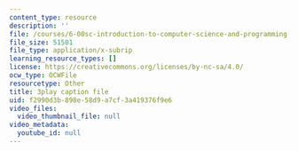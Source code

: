 ```yaml
---
content_type: resource
description: ''
file: /courses/6-00sc-introduction-to-computer-science-and-programming-spring-2011/f2990d3b898e58d9a7cf3a419376f9e6_SLvTCHhu5SE.vtt
file_size: 51501
file_type: application/x-subrip
learning_resource_types: []
license: https://creativecommons.org/licenses/by-nc-sa/4.0/
ocw_type: OCWFile
resourcetype: Other
title: 3play caption file
uid: f2990d3b-898e-58d9-a7cf-3a419376f9e6
video_files:
  video_thumbnail_file: null
video_metadata:
  youtube_id: null
---
```

